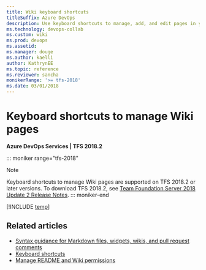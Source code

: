 ```yaml
---
title: Wiki keyboard shortcuts 
titleSuffix: Azure DevOps 
description: Use keyboard shortcuts to manage, add, and edit pages in your built-in team project wiki in Azure DevOps Services 
ms.technology: devops-collab
ms.custom: wiki
ms.prod: devops
ms.assetid:  
ms.manager: douge
ms.author: kaelliauthor: KathrynEE
ms.topic: reference
ms.reviewer: sancha
monikerRange: '>= tfs-2018'
ms.date: 03/01/2018  
---
```



# Keyboard shortcuts to manage Wiki pages 

**Azure DevOps Services | TFS 2018.2** 

::: moniker range="tfs-2018"
> [!NOTE]  
> Keyboard shortcuts to manage Wiki pages are supported on TFS 2018.2 or later versions. To download TFS 2018.2, see [Team Foundation Server 2018 Update 2 Release Notes](/visualstudio/releasenotes/tfs2018-update2). 
::: moniker-end
 
[!INCLUDE [temp](../../_shared/keyboard-shortcuts/wiki-shortcuts.md)]


## Related articles

- [Syntax guidance for Markdown files, widgets, wikis, and pull request comments](../../reference/markdown-guidance.md)  
- [Keyboard shortcuts](../navigation/keyboard-shortcuts.md)
- [Manage README and Wiki permissions](manage-readme-wiki-permissions.md)

